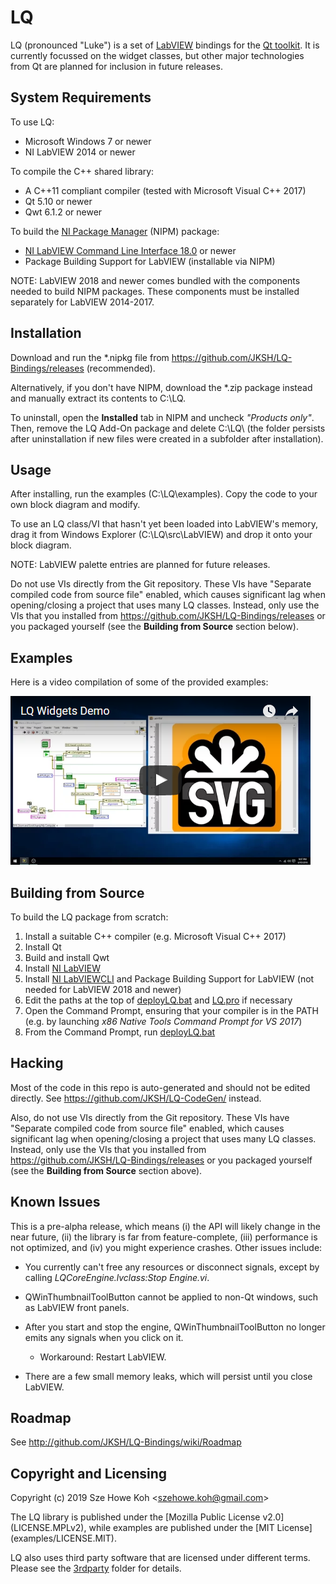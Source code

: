 LQ
==
LQ (pronounced "Luke") is a set of [LabVIEW](https://www.ni.com/labview/)
bindings for the [Qt toolkit](https://www.qt.io/). It is currently focussed on
the widget classes, but other major technologies from Qt are planned for
inclusion in future releases.


System Requirements
-------------------
To use LQ:
* Microsoft Windows 7 or newer
* NI LabVIEW 2014 or newer

To compile the C++ shared library:
* A C++11 compliant compiler (tested with Microsoft Visual C++ 2017)
* Qt 5.10 or newer
* Qwt 6.1.2 or newer

To build the [NI Package Manager](https://www.ni.com/en-us/support/downloads/ni-package-manager.html)
(NIPM) package:
* [NI LabVIEW Command Line Interface 18.0](https://www.ni.com/download/labview-command-line-interface-18.0/7545/en/)
  or newer
* Package Building Support for LabVIEW (installable via NIPM)

NOTE: LabVIEW 2018 and newer comes bundled with the components needed to build
      NIPM packages. These components must be installed separately for LabVIEW
      2014-2017.


Installation
------------
Download and run the *.nipkg file from https://github.com/JKSH/LQ-Bindings/releases
(recommended).

Alternatively, if you don't have NIPM, download the *.zip package instead and
manually extract its contents to C:\LQ\.

To uninstall, open the **Installed** tab in NIPM and uncheck _"Products only"_.
Then, remove the LQ Add-On package and delete C:\LQ\ (the folder persists after
uninstallation if new files were created in a subfolder after installation).


Usage
-----
After installing, run the examples (C:\LQ\examples\). Copy the code to your own
block diagram and modify.

To use an LQ class/VI that hasn't yet been loaded into LabVIEW's memory, drag it
from Windows Explorer (C:\LQ\src\LabVIEW\) and drop it onto your block diagram.

NOTE: LabVIEW palette entries are planned for future releases.

Do not use VIs directly from the Git repository. These VIs have "Separate
compiled code from source file" enabled, which causes significant lag when
opening/closing a project that uses many LQ classes. Instead, only use the VIs
that you installed from https://github.com/JKSH/LQ-Bindings/releases or you
packaged yourself (see the **Building from Source** section below).


Examples
--------
Here is a video compilation of some of the provided examples:

[![Video thumbnail](doc/demo_vid_0.1.0_thumb.png)](https://www.youtube.com/watch?v=YChRI1cMfiI)


Building from Source
--------------------
To build the LQ package from scratch:
1. Install a suitable C++ compiler (e.g. Microsoft Visual C++ 2017)
2. Install Qt
3. Build and install Qwt
4. Install [NI LabVIEW](https://www.ni.com/labview/)
5. Install [NI LabVIEWCLI](https://www.ni.com/download/labview-command-line-interface-18.0/7545/en/)
   and Package Building Support for LabVIEW (not needed for LabVIEW 2018 and newer)
6. Edit the paths at the top of [deployLQ.bat](deployLQ.bat) and [LQ.pro](src/Cpp/LQ.pro)
   if necessary
7. Open the Command Prompt, ensuring that your compiler is in the PATH (e.g. by
   launching _x86 Native Tools Command Prompt for VS 2017_)
8. From the Command Prompt, run [deployLQ.bat](deployLQ.bat)


Hacking
-------
Most of the code in this repo is auto-generated and should not be edited
directly. See https://github.com/JKSH/LQ-CodeGen/ instead.

Also, do not use VIs directly from the Git repository. These VIs have "Separate
compiled code from source file" enabled, which causes significant lag when
opening/closing a project that uses many LQ classes. Instead, only use the VIs
that you installed from https://github.com/JKSH/LQ-Bindings/releases or you
packaged yourself (see the **Building from Source** section above).


Known Issues
------------
This is a pre-alpha release, which means (i) the API will likely change in the
near future, (ii) the library is far from feature-complete, (iii) performance is
not optimized, and (iv) you might experience crashes. Other issues include:

* You currently can't free any resources or disconnect signals, except by
  calling _LQCoreEngine.lvclass:Stop Engine.vi_.

* QWinThumbnailToolButton cannot be applied to non-Qt windows, such as LabVIEW
  front panels.

* After you start and stop the engine, QWinThumbnailToolButton no longer emits
  any signals when you click on it.
    * Workaround: Restart LabVIEW.

* There are a few small memory leaks, which will persist until you close
  LabVIEW.

  
Roadmap
-------
See http://github.com/JKSH/LQ-Bindings/wiki/Roadmap


Copyright and Licensing
-----------------------
Copyright (c) 2019 Sze Howe Koh <<szehowe.koh@gmail.com>>

The LQ library is published under the [Mozilla Public License v2.0]
(LICENSE.MPLv2), while examples are published under the [MIT License]
(examples/LICENSE.MIT).

LQ also uses third party software that are licensed under different terms.
Please see the [3rdparty](3rdparty) folder for details.
